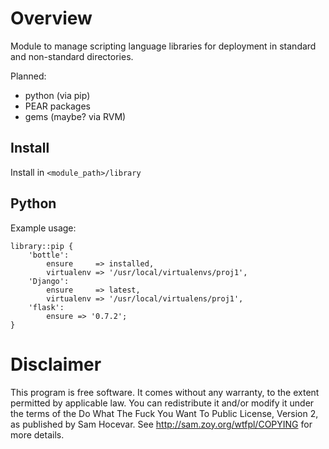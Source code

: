 Overview
========

Module to manage scripting language libraries for deployment in
standard and non-standard directories.

Planned:

* python (via pip)
* PEAR packages
* gems (maybe? via RVM)

Install
-------

Install in `<module_path>/library`

Python
------

Example usage:

    library::pip {
        'bottle':
            ensure     => installed,
            virtualenv => '/usr/local/virtualenvs/proj1',
        'Django':
            ensure     => latest,
            virtualenv => '/usr/local/virtualens/proj1',
        'flask':
            ensure => '0.7.2';
    }


Disclaimer
==========

This program is free software. It comes without any warranty, to
the extent permitted by applicable law. You can redistribute it
and/or modify it under the terms of the Do What The Fuck You Want
To Public License, Version 2, as published by Sam Hocevar. See
http://sam.zoy.org/wtfpl/COPYING for more details.

